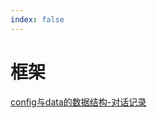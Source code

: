 ```yaml
---
index: false
---
```


# 框架

[config与data的数据结构-对话记录](%E6%A1%86%E6%9E%B6/config%E4%B8%8Edata%E7%9A%84%E6%95%B0%E6%8D%AE%E7%BB%93%E6%9E%84-%E5%AF%B9%E8%AF%9D%E8%AE%B0%E5%BD%95.md)